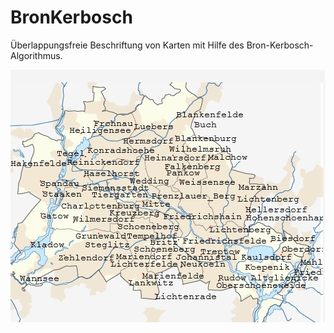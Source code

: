# BronKerbosch
Überlappungsfreie Beschriftung von Karten mit Hilfe des Bron-Kerbosch-Algorithmus.

![Alt text](https://github.com/Thilo87/BronKerbosch/blob/main/Ergebnis.jpg)
